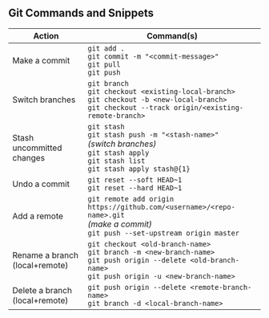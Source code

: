 ## Git Commands and Snippets
| Action                         | Command(s)                                                                                                                                                         |
|--------------------------------|--------------------------------------------------------------------------------------------------------------------------------------------------------------------|
| Make a commit                  | `git add .`<br/>`git commit -m "<commit-message>"`<br/>`git pull`<br/>`git push`                                                                                   |
| Switch branches                | `git branch`<br/>`git checkout <existing-local-branch>`<br/>`git checkout -b <new-local-branch>`<br/>`git checkout --track origin/<existing-remote-branch>`        |
| Stash uncommitted changes      | `git stash`<br/>`git stash push -m "<stash-name>"`<br/><i>(switch branches)</i><br/>`git stash apply`<br/>`git stash list`<br/>`git stash apply stash@{1}`         |
| Undo a commit                  | `git reset --soft HEAD~1`<br/>`git reset --hard HEAD~1`                                                                                                            |
| Add a remote                   | `git remote add origin https://github.com/<username>/<repo-name>.git`<br/><i>(make a commit)</i><br/>`git push --set-upstream origin master`                       |
| Rename a branch (local+remote) | `git checkout <old-branch-name>`<br/>`git branch -m <new-branch-name>`<br/>`git push origin --delete <old-branch-name>`<br/>`git push origin -u <new-branch-name>` |
| Delete a branch (local+remote) | `git push origin --delete <remote-branch-name>`<br/>`git branch -d <local-branch-name>`                                                                            |
